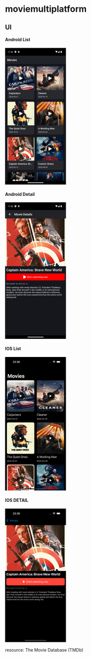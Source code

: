 # moviemultiplatform
## UI

#### Android List
<p>
  <img src="android-list.png" width="200"/>
</p>

#### Android Detail
<p>
  <img src="android-detail.png" width="200"/>
</p>

#### IOS List
<p>
  <img src="ios-list.png" width="200"/>
</p>

#### IOS DETAIL
<p>
  <img src="ios-detail.png" width="200"/>
</p>

resource: The Movie Database (TMDb)
